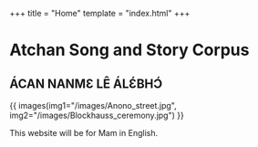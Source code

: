 +++
title = "Home"
template = "index.html"
+++

# Atchan Song and Story Corpus

## ÁCAN NANMƐ LÊ ÁLƐ́BHƆ́

{{ images(img1="/images/Anono_street.jpg", img2="/images/Blockhauss_ceremony.jpg") }}

This website will be for Mam in English. 

